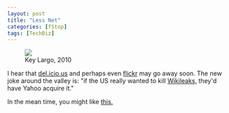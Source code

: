 ```yaml
---
layout: post
title: "Less Net"
categories: [fStop]
tags: [TechBiz]
---
```


<figure class="align-center">
<img src="https://www.botzilla.com/blog/archives/pix2010/bjorke_FxCam_1277588305354.jpg">
<figcaption>Key Largo, 2010</figcaption>
</figure>

I hear that <a href="http://www.delicious.com/bjorke">del.icio.us</a> and perhaps even <a href="http://www.flickr.com/photos/bjorke/">flickr</a> may go away soon. The new joke around the valley is: "if the US really wanted to kill <a href="http://213.251.145.96/">Wikileaks,</a> they'd have Yahoo acquire it."

In the mean time, you might like <a href="http://www.americansuburbx.com/2009/07/theory-paul-graham-photography-is-easy.html">this.</a>
